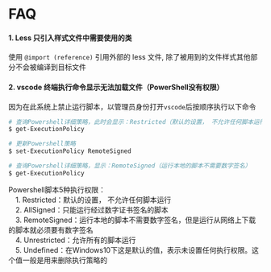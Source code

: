 # FAQ

#### 1. Less 只引入样式文件中需要使用的类

使用 `@import (reference)` 引用外部的 less 文件, 除了被用到的文件样式其他部分不会被编译到目标文件

#### 2. vscode 终端执行命令显示无法加载文件（PowerShell没有权限）

因为在此系统上禁止运行脚本，以管理员身份打开`vscode`后按顺序执行以下命令

```bash
# 查询Powershell详细策略，此时会显示：Restricted（默认的设置， 不允许任何脚本运行）
$ get-ExecutionPolicy

# 更新Powershell策略
$ set-ExecutionPolicy RemoteSigned  

# 查询Powershell详细策略，显示：RemoteSigned（运行本地的脚本不需要数字签名）
$ get-ExecutionPolicy               
```
Powershell脚本5种执行权限：  
&emsp;1. Restricted：默认的设置， 不允许任何脚本运行  
&emsp;2. AllSigned：只能运行经过数字证书签名的脚本  
&emsp;3. RemoteSigned：运行本地的脚本不需要数字签名，但是运行从网络上下载的脚本就必须要有数字签名  
&emsp;4. Unrestricted：允许所有的脚本运行  
&emsp;5. Undefined：在Windows10下这是默认的值，表示未设置任何执行权限。这个值一般是用来删除执行策略的